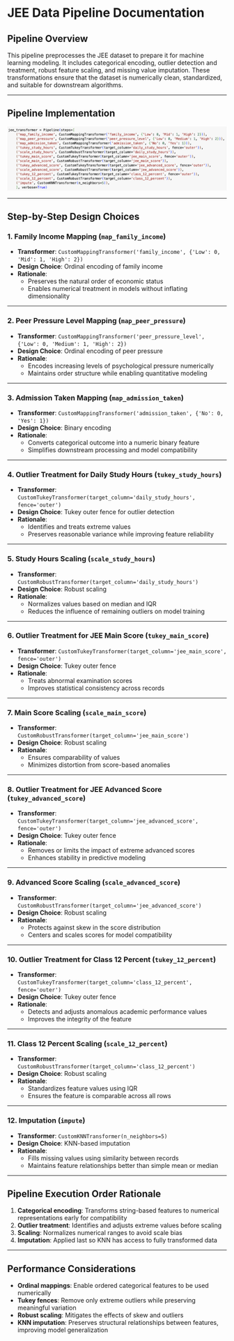 # JEE Data Pipeline Documentation

## Pipeline Overview

This pipeline preprocesses the JEE dataset to prepare it for machine learning modeling. It includes categorical encoding, outlier detection and treatment, robust feature scaling, and missing value imputation. These transformations ensure that the dataset is numerically clean, standardized, and suitable for downstream algorithms.

---

## Pipeline Implementation

![jee_pipeline.png](https://raw.githubusercontent.com/jjjilot/CS423/refs/heads/main/jee_pipeline.png)

---

## Step-by-Step Design Choices

### 1. Family Income Mapping (`map_family_income`)
- **Transformer**: `CustomMappingTransformer('family_income', {'Low': 0, 'Mid': 1, 'High': 2})`
- **Design Choice**: Ordinal encoding of family income  
- **Rationale**:  
  - Preserves the natural order of economic status  
  - Enables numerical treatment in models without inflating dimensionality  

---

### 2. Peer Pressure Level Mapping (`map_peer_pressure`)
- **Transformer**: `CustomMappingTransformer('peer_pressure_level', {'Low': 0, 'Medium': 1, 'High': 2})`
- **Design Choice**: Ordinal encoding of peer pressure  
- **Rationale**:  
  - Encodes increasing levels of psychological pressure numerically  
  - Maintains order structure while enabling quantitative modeling  

---

### 3. Admission Taken Mapping (`map_admission_taken`)
- **Transformer**: `CustomMappingTransformer('admission_taken', {'No': 0, 'Yes': 1})`
- **Design Choice**: Binary encoding  
- **Rationale**:  
  - Converts categorical outcome into a numeric binary feature  
  - Simplifies downstream processing and model compatibility  

---

### 4. Outlier Treatment for Daily Study Hours (`tukey_study_hours`)
- **Transformer**: `CustomTukeyTransformer(target_column='daily_study_hours', fence='outer')`
- **Design Choice**: Tukey outer fence for outlier detection  
- **Rationale**:  
  - Identifies and treats extreme values  
  - Preserves reasonable variance while improving feature reliability  

---

### 5. Study Hours Scaling (`scale_study_hours`)
- **Transformer**: `CustomRobustTransformer(target_column='daily_study_hours')`
- **Design Choice**: Robust scaling  
- **Rationale**:  
  - Normalizes values based on median and IQR  
  - Reduces the influence of remaining outliers on model training  

---

### 6. Outlier Treatment for JEE Main Score (`tukey_main_score`)
- **Transformer**: `CustomTukeyTransformer(target_column='jee_main_score', fence='outer')`
- **Design Choice**: Tukey outer fence  
- **Rationale**:  
  - Treats abnormal examination scores  
  - Improves statistical consistency across records  

---

### 7. Main Score Scaling (`scale_main_score`)
- **Transformer**: `CustomRobustTransformer(target_column='jee_main_score')`
- **Design Choice**: Robust scaling  
- **Rationale**:  
  - Ensures comparability of values  
  - Minimizes distortion from score-based anomalies  

---

### 8. Outlier Treatment for JEE Advanced Score (`tukey_advanced_score`)
- **Transformer**: `CustomTukeyTransformer(target_column='jee_advanced_score', fence='outer')`
- **Design Choice**: Tukey outer fence  
- **Rationale**:  
  - Removes or limits the impact of extreme advanced scores  
  - Enhances stability in predictive modeling  

---

### 9. Advanced Score Scaling (`scale_advanced_score`)
- **Transformer**: `CustomRobustTransformer(target_column='jee_advanced_score')`
- **Design Choice**: Robust scaling  
- **Rationale**:  
  - Protects against skew in the score distribution  
  - Centers and scales scores for model compatibility  

---

### 10. Outlier Treatment for Class 12 Percent (`tukey_12_percent`)
- **Transformer**: `CustomTukeyTransformer(target_column='class_12_percent', fence='outer')`
- **Design Choice**: Tukey outer fence  
- **Rationale**:  
  - Detects and adjusts anomalous academic performance values  
  - Improves the integrity of the feature  

---

### 11. Class 12 Percent Scaling (`scale_12_percent`)
- **Transformer**: `CustomRobustTransformer(target_column='class_12_percent')`
- **Design Choice**: Robust scaling  
- **Rationale**:  
  - Standardizes feature values using IQR  
  - Ensures the feature is comparable across all rows  

---

### 12. Imputation (`impute`)
- **Transformer**: `CustomKNNTransformer(n_neighbors=5)`
- **Design Choice**: KNN-based imputation  
- **Rationale**:  
  - Fills missing values using similarity between records  
  - Maintains feature relationships better than simple mean or median  

---

## Pipeline Execution Order Rationale

1. **Categorical encoding**: Transforms string-based features to numerical representations early for compatibility  
2. **Outlier treatment**: Identifies and adjusts extreme values before scaling  
3. **Scaling**: Normalizes numerical ranges to avoid scale bias  
4. **Imputation**: Applied last so KNN has access to fully transformed data  

---

## Performance Considerations

- **Ordinal mappings**: Enable ordered categorical features to be used numerically  
- **Tukey fences**: Remove only extreme outliers while preserving meaningful variation  
- **Robust scaling**: Mitigates the effects of skew and outliers  
- **KNN imputation**: Preserves structural relationships between features, improving model generalization  

